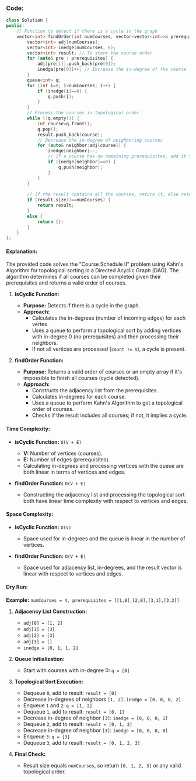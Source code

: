 ### Code:
```cpp
class Solution {
public:
    // Function to detect if there is a cycle in the graph
    vector<int> findOrder(int numCourses, vector<vector<int>>& prerequisites) {
        vector<int> adj[numCourses];
        vector<int> inedge(numCourses, 0);
        vector<int> result; // To store the course order
        for (auto& pre : prerequisites) {
            adj[pre[1]].push_back(pre[0]);
            inedge[pre[0]]++; // Increase the in-degree of the course
        }
        queue<int> q;
        for (int i=0; i<numCourses; i++) {
            if (inedge[i]==0) {
                q.push(i);
            }
        }
        // Process the courses in topological order
        while (!q.empty()) {
            int course=q.front();
            q.pop();
            result.push_back(course);
            // Decrease the in-degree of neighboring courses
            for (auto& neighbor:adj[course]) {
                inedge[neighbor]--;
                // If a course has no remaining prerequisites, add it to the queue
                if (inedge[neighbor]==0) {
                    q.push(neighbor);
                }
            }
        }
        
        // If the result contains all the courses, return it, else return an empty array (cycle detected)
        if (result.size()==numCourses) {
            return result;
        }
        else {
            return {};
        }
    }
};
```
#### **Explanation:**

The provided code solves the "Course Schedule II" problem using Kahn's Algorithm for topological sorting in a Directed Acyclic Graph (DAG). The algorithm determines if all courses can be completed given their prerequisites and returns a valid order of courses.

1. **isCyclic Function:**
   - **Purpose:** Detects if there is a cycle in the graph.
   - **Approach:**
     - Calculates the in-degrees (number of incoming edges) for each vertex.
     - Uses a queue to perform a topological sort by adding vertices with in-degree 0 (no prerequisites) and then processing their neighbors.
     - If not all vertices are processed (`count != V`), a cycle is present.

2. **findOrder Function:**
   - **Purpose:** Returns a valid order of courses or an empty array if it's impossible to finish all courses (cycle detected).
   - **Approach:**
     - Constructs the adjacency list from the prerequisites.
     - Calculates in-degrees for each course.
     - Uses a queue to perform Kahn's Algorithm to get a topological order of courses.
     - Checks if the result includes all courses; if not, it implies a cycle.

#### **Time Complexity:**
- **isCyclic Function:** `O(V + E)`
  - **V:** Number of vertices (courses).
  - **E:** Number of edges (prerequisites).
  - Calculating in-degrees and processing vertices with the queue are both linear in terms of vertices and edges.

- **findOrder Function:** `O(V + E)`
  - Constructing the adjacency list and processing the topological sort both have linear time complexity with respect to vertices and edges.

#### **Space Complexity:**
- **isCyclic Function:** `O(V)`
  - Space used for in-degrees and the queue is linear in the number of vertices.

- **findOrder Function:** `O(V + E)`
  - Space used for adjacency list, in-degrees, and the result vector is linear with respect to vertices and edges.

#### **Dry Run:**

**Example:**
`numCourses = 4, prerequisites = [[1,0],[2,0],[3,1],[3,2]]`

1. **Adjacency List Construction:**
   - `adj[0] = [1, 2]`
   - `adj[1] = [3]`
   - `adj[2] = [3]`
   - `adj[3] = []`
   - `inedge = [0, 1, 1, 2]`

2. **Queue Initialization:**
   - Start with courses with in-degree 0: `q = [0]`

3. **Topological Sort Execution:**
   - Dequeue `0`, add to result: `result = [0]`
   - Decrease in-degrees of neighbors `[1, 2]`: `inedge = [0, 0, 0, 2]`
   - Enqueue `1` and `2`: `q = [1, 2]`
   - Dequeue `1`, add to result: `result = [0, 1]`
   - Decrease in-degree of neighbor `[3]`: `inedge = [0, 0, 0, 1]`
   - Dequeue `2`, add to result: `result = [0, 1, 2]`
   - Decrease in-degree of neighbor `[3]`: `inedge = [0, 0, 0, 0]`
   - Enqueue `3`: `q = [3]`
   - Dequeue `3`, add to result: `result = [0, 1, 2, 3]`

4. **Final Check:**
   - Result size equals `numCourses`, so return `[0, 1, 2, 3]` or any valid topological order.

